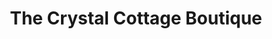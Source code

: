 ---
title: "The Crystal Cottage Boutique"
url: /doylestown/the-crystal-cottage-boutique/
shop: Haushaltsartikel
---
